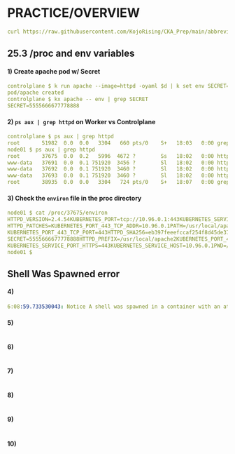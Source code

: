 # PRACTICE/OVERVIEW
```yaml
curl https://raw.githubusercontent.com/KojoRising/CKA_Prep/main/abbreviated_alias.sh > alias.sh && source alias.sh
```

## 25.3 /proc and env variables

#### 1) Create apache pod w/ Secret
```yaml
controlplane $ k run apache --image=httpd -oyaml $d | k set env SECRET=5555666677778888 --local -f - $d | tee pod.yaml | ka -
pod/apache created
controlplane $ kx apache -- env | grep SECRET
SECRET=5555666677778888
```

#### 2) `ps aux | grep httpd` on Worker vs Controlplane 
```yaml
controlplane $ ps aux | grep httpd
root       51982  0.0  0.0   3304   660 pts/0    S+   18:03   0:00 grep --color=auto httpd
node01 $ ps aux | grep httpd
root       37675  0.0  0.2   5996  4672 ?        Ss   18:02   0:00 httpd -DFOREGROUND
www-data   37691  0.0  0.1 751920  3456 ?        Sl   18:02   0:00 httpd -DFOREGROUND
www-data   37692  0.0  0.1 751920  3460 ?        Sl   18:02   0:00 httpd -DFOREGROUND
www-data   37693  0.0  0.1 751920  3460 ?        Sl   18:02   0:00 httpd -DFOREGROUND
root       38935  0.0  0.0   3304   724 pts/0    S+   18:07   0:00 grep --color=auto httpd
```

#### 3) Check the `environ` file in the proc directory
```yaml
node01 $ cat /proc/37675/environ 
HTTPD_VERSION=2.4.54KUBERNETES_PORT=tcp://10.96.0.1:443KUBERNETES_SERVICE_PORT=443HOSTNAME=apacheHOME=/root
HTTPD_PATCHES=KUBERNETES_PORT_443_TCP_ADDR=10.96.0.1PATH=/usr/local/apache2/bin:/usr/local/sbin:/usr/local/bin:/usr/sbin:/usr/bin:/sbin:/bin
KUBERNETES_PORT_443_TCP_PORT=443HTTPD_SHA256=eb397feeefccaf254f8d45de3768d9d68e8e73851c49afd5b7176d1ecf80c340KUBERNETES_PORT_443_TCP_PROTO=tcp
SECRET=5555666677778888HTTPD_PREFIX=/usr/local/apache2KUBERNETES_PORT_443_TCP=tcp://10.96.0.1:443\
KUBERNETES_SERVICE_PORT_HTTPS=443KUBERNETES_SERVICE_HOST=10.96.0.1PWD=/usr/local/apache2
node01 $ 
```

## Shell Was Spawned error

#### 4)
```yaml
6:08:59.733530043: Notice A shell was spawned in a container with an attached terminal (user=root user_loginuid=-1 apache (id=bc04df8fef78) shell=bash parent=runc cmdline=bash terminal=34816 container_id=bc04df8fef78 image=docker.io/library/httpd)
```

#### 5)
```yaml

```

#### 6)
```yaml

```

#### 7)
```yaml

```

#### 8)
```yaml

```

#### 9)
```yaml

```

#### 10)
```yaml

```

